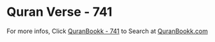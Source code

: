 # Quran Verse - 741 

For more infos, Click [QuranBookk - 741](https://www.quranbookk.com/quran/search?q=741) to Search at [QuranBookk.com](http://quranbookk.com/)
